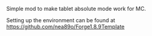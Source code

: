 Simple mod to make tablet absolute mode work for MC.

Setting up the environment can be found at https://github.com/nea89o/Forge1.8.9Template